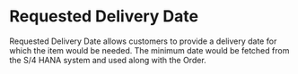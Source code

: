 # Requested Delivery Date

Requested Delivery Date allows customers to provide a delivery date for which the item would be needed. The minimum date would be fetched from the S/4 HANA system and used along with the Order.
